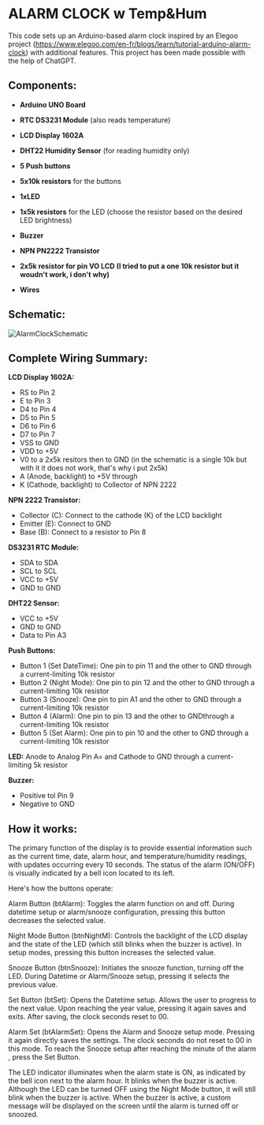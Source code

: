# ALARM CLOCK w Temp&Hum

This code sets up an Arduino-based alarm clock inspired by an Elegoo project (https://www.elegoo.com/en-fr/blogs/learn/tutorial-arduino-alarm-clock) with additional features. This project has been made possible with the help of ChatGPT.

## Components:

- **Arduino UNO Board**
  
- **RTC DS3231 Module** (also reads temperature)
  
- **LCD Display 1602A**
  
- **DHT22 Humidity Sensor** (for reading humidity only)
  
- **5 Push buttons**
      
- **5x10k resistors** for the buttons
  
- **1xLED**
  
- **1x5k resistors** for the LED (choose the resistor based on the desired LED brightness)
  
- **Buzzer**
  
- **NPN PN2222 Transistor**
  
- **2x5k resistor for pin VO LCD (I tried to put a one 10k resistor but it woudn't work, i don't why)**
  
- **Wires**

  




## Schematic:

![AlarmClockSchematic](https://github.com/ivanprea/AlarmClock/assets/78477048/011ff17d-dbac-4276-9ee1-4159d862a182)



## Complete Wiring Summary:

**LCD Display 1602A:**
- RS to Pin 2
- E to Pin 3
- D4 to Pin 4
- D5 to Pin 5
- D6 to Pin 6
- D7 to Pin 7
- VSS to GND
- VDD to +5V
- V0 to a 2x5k resitors then to GND (in the schematic is a single 10k but with it it does not work, that's why i put 2x5k)
- A (Anode, backlight) to +5V through
- K (Cathode, backlight) to Collector of NPN 2222


**NPN 2222 Transistor:**
- Collector (C): Connect to the cathode (K) of the LCD backlight
- Emitter (E): Connect to GND
- Base (B): Connect to a resistor to Pin 8


**DS3231 RTC Module:**
- SDA to SDA
- SCL to SCL
- VCC to +5V
- GND to GND


**DHT22 Sensor:**
- VCC to +5V
- GND to GND
- Data to Pin A3


**Push Buttons:**
- Button 1 (Set DateTime):
  One pin to pin 11 and the other to GND through a current-limiting 10k resistor
- Button 2 (Night Mode):
  One pin to pin 12 and the other to GND through a current-limiting 10k resistor
- Button 3 (Snooze):
  One pin to pin A1 and the other to GND through a current-limiting 10k resistor
- Button 4 (Alarm):
  One pin to pin 13 and the other to GNDthrough a current-limiting 10k resistor
- Button 5 (Set Alarm):
  One pin to pin 10 and the other to GND through a current-limiting 10k resistor


**LED:**
  Anode to Analog Pin A= and Cathode to GND through a current-limiting 5k resistor


**Buzzer:**
- Positive tol Pin 9
- Negative to GND


## How it works:
The primary function of the display is to provide essential information such as the current time, date, alarm hour, and temperature/humidity readings, with updates occurring every 10 seconds. The status of the alarm (ON/OFF) is visually indicated by a bell icon located to its left.

Here's how the buttons operate:

Alarm Button (btAlarm): Toggles the alarm function on and off. During datetime setup or alarm/snooze configuration, pressing this button decreases the selected value.

Night Mode Button (btnNightM): Controls the backlight of the LCD display and the state of the LED (which still blinks when the buzzer is active). In setup modes, pressing this button increases the selected value.

Snooze Button (btnSnooze): Initiates the snooze function, turning off the LED. During Datetime or Alarm/Snooze setup, pressing it selects the previous value.

Set Button (btSet): Opens the Datetime setup. Allows the user to progress to the next value. Upon reaching the year value, pressing it again saves and exits. After saving, the clock seconds reset to 00.

Alarm Set (btAlarmSet): Opens the Alarm and Snooze setup mode. Pressing it again directly saves the settings. The clock seconds do not reset to 00 in this mode. To reach the Snooze setup after reaching the minute of the alarm , press the Set Button. 

The LED indicator illuminates when the alarm state is ON, as indicated by the bell icon next to the alarm hour. It blinks when the buzzer is active. Although the LED can be turned OFF using the Night Mode button, it will still blink when the buzzer is active.
When the buzzer is active, a custom message will be displayed on the screen until the alarm is turned off or snoozed.



      
